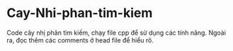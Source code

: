 # Cay-Nhi-phan-tim-kiem
Code cây nhị phân tìm kiếm, chạy file cpp để sử dụng các tính năng.
Ngoài ra, đọc thêm các comments ở head file để hiểu rõ.
